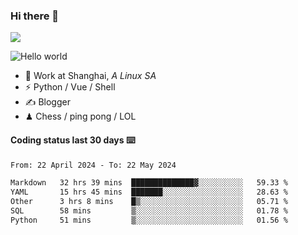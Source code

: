 ### Hi there 👋
![](https://komarev.com/ghpvc/?username=Xuhandsome)


<img src="https://github-readme-stats.vercel.app/api?username=XuHandsome&show_icons=true&theme=merko" alt="Hello world">

<br/>

- 🍻  Work at Shanghai, _A Linux SA_
- ⚡  Python / Vue / Shell
- ✍️  Blogger
- ♟  Chess / ping pong / LOL

#### Coding status last 30 days ⌨️

<!--START_SECTION:waka-->

```txt
From: 22 April 2024 - To: 22 May 2024

Markdown   32 hrs 39 mins  ██████████████▓░░░░░░░░░░   59.33 %
YAML       15 hrs 45 mins  ███████░░░░░░░░░░░░░░░░░░   28.63 %
Other      3 hrs 8 mins    █▒░░░░░░░░░░░░░░░░░░░░░░░   05.71 %
SQL        58 mins         ▒░░░░░░░░░░░░░░░░░░░░░░░░   01.78 %
Python     51 mins         ▒░░░░░░░░░░░░░░░░░░░░░░░░   01.56 %
```

<!--END_SECTION:waka-->
